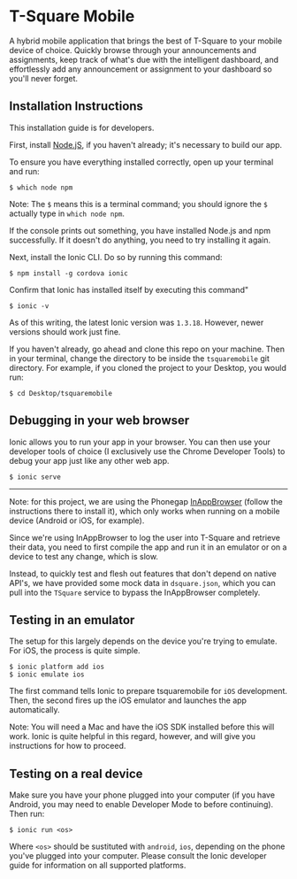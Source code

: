 # T-Square Mobile

A hybrid mobile application that brings the best of T-Square to your mobile device of choice. Quickly browse through your announcements and assignments, keep track of what's due with the intelligent dashboard, and effortlessly add any announcement or assignment to your dashboard so you'll never forget.

## Installation Instructions

This installation guide is for developers.

First, install [Node.jS](https://nodejs.org/), if you haven't already; it's necessary to build our app.

To ensure you have everything installed correctly, open up your terminal and run:

```
$ which node npm
```

Note: The `$` means this is a terminal command; you should ignore the `$` actually type in `which node npm`.

If the console prints out something, you have installed Node.js and npm successfully. If it doesn't do anything, you need to try installing it again.

Next, install the Ionic CLI. Do so by running this command:

```
$ npm install -g cordova ionic
```

Confirm that Ionic has installed itself by executing this command"

```
$ ionic -v
```

As of this writing, the latest Ionic version was `1.3.18`. However, newer versions should work just fine.

If you haven't already, go ahead and clone this repo on your machine. Then in your terminal, change the directory to be inside the `tsquaremobile` git directory. For example, if you cloned the project to your Desktop, you would run:

```
$ cd Desktop/tsquaremobile
```

## Debugging in your web browser

Ionic allows you to run your app in your browser. You can then use  your developer tools of choice (I exclusively use the Chrome Developer Tools) to debug your app just like any other web app.

```
$ ionic serve
```

---

Note: for this project, we are using the Phonegap [InAppBrowser](http://docs.phonegap.com/en/edge/cordova_inappbrowser_inappbrowser.md.html) (follow the instructions there to install it), which only works when running on a mobile device (Android or iOS, for example).

Since we're using InAppBrowser to log the user into T-Square and retrieve their data, you need to first compile the app and run it in an emulator or on a device to test any change, which is slow.

Instead, to quickly test and flesh out features that don't depend on native API's, we have provided some mock data in `dsquare.json`, which you can pull into the `TSquare` service to bypass the InAppBrowser completely.

## Testing in an emulator

The setup for this largely depends on the device you're trying to emulate. For iOS, the process is quite simple.

```
$ ionic platform add ios
$ ionic emulate ios
```

The first command tells Ionic to prepare tsquaremobile for `iOS` development. Then, the second fires up the iOS emulator and launches the app automatically.

Note: You will need a Mac and have the iOS SDK installed before this will work. Ionic is quite helpful in this regard, however, and will give you instructions for how to proceed.

## Testing on a real device

Make sure you have your phone plugged into your computer (if you have Android, you may need to enable Developer Mode to before continuing). Then run:

```
$ ionic run <os>
```

Where `<os>` should be sustituted with `android`, `ios`, depending on the phone you've plugged into your computer. Please consult the Ionic developer guide for information on all supported platforms.